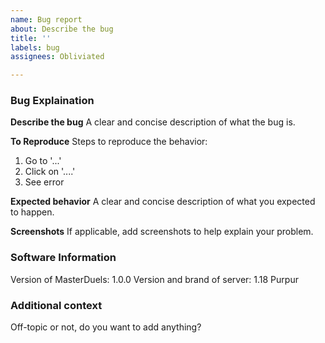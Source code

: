 ```yaml
---
name: Bug report
about: Describe the bug
title: ''
labels: bug
assignees: Obliviated

---
```


### Bug Explaination

**Describe the bug**
A clear and concise description of what the bug is.

**To Reproduce**
Steps to reproduce the behavior:
1. Go to '...'
2. Click on '....'
3. See error

**Expected behavior**
A clear and concise description of what you expected to happen.

**Screenshots**
If applicable, add screenshots to help explain your problem.

### Software Information
Version of MasterDuels: 1.0.0
Version and brand of server: 1.18 Purpur

### Additional context
Off-topic or not, do you want to add anything?
